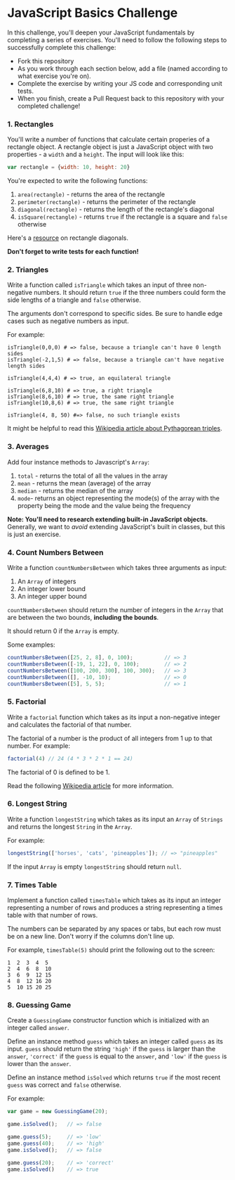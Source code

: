 # JavaScript Basics Challenge

In this challenge, you'll deepen your JavaScript fundamentals by completing a series of exercises. You'll need to follow the following steps to successfully complete this challenge:

* Fork this repository
* As you work through each section below, add a file (named according to what exercise you're on). 
* Complete the exercise by writing your JS code and corresponding unit tests.
* When you finish, create a Pull Request back to this repository with your completed challenge!

### 1. Rectangles

You'll write a number of functions that calculate certain properies of a rectangle object. A rectangle object is just a JavaScript object with two properties - a `width` and a `height`. The input will look like this:

```javascript
var rectangle = {width: 10, height: 20}
```

You're expected to write the following functions:

1. `area(rectangle)` - returns the area of the rectangle
2. `perimeter(rectangle)` - returns the perimeter of the rectangle
3. `diagonal(rectangle)` - returns the length of the rectangle's diagonal
4. `isSquare(rectangle)` - returns `true` if the rectangle is a square and `false` otherwise

Here's a [resource](http://www.mathopenref.com/rectanglediagonals.html) on rectangle diagonals.

**Don't forget to write tests for each function!**

### 2. Triangles

Write a function called `isTriangle` which takes an input of three non-negative numbers.  It should return `true` if the three numbers could form the side lengths of a triangle and `false` otherwise.

The arguments don't correspond to specific sides. Be sure to handle edge cases such as negative numbers as input.

For example:

```
isTriangle(0,0,0) # => false, because a triangle can't have 0 length sides
isTriangle(-2,1,5) # => false, because a triangle can't have negative length sides

isTriangle(4,4,4) # => true, an equilateral triangle

isTriangle(6,8,10) # => true, a right triangle
isTriangle(8,6,10) # => true, the same right triangle
isTriangle(10,8,6) # => true, the same right triangle

isTriangle(4, 8, 50) #=> false, no such triangle exists
```

It might be helpful to read this [Wikipedia article about Pythagorean triples](http://en.wikipedia.org/wiki/Pythagorean_triple).

### 3. Averages

Add four instance methods to Javascript's `Array`:

1. `total` - returns the total of all the values in the array
2. `mean` - returns the mean (average) of the array
3. `median` - returns the median of the array
4. `mode`- returns an object representing the mode(s) of the array with the property being the mode and the value being the frequency

**Note: You'll need to research extending built-in JavaScript objects.** Generally, we want to _avoid_ extending JavaScript's built in classes, but this is just an exercise. 

### 4. Count Numbers Between

Write a function `countNumbersBetween` which takes three arguments as input:

1. An `Array` of integers
2. An integer lower bound
3. An integer upper bound

`countNumbersBetween` should return the number of integers in the `Array` that are between the two bounds, **including the bounds**.

It should return 0 if the `Array` is empty.

Some examples:

```javascript
countNumbersBetween([25, 2, 8], 0, 100);          // => 3
countNumbersBetween([-19, 1, 22], 0, 100);        // => 2
countNumbersBetween([100, 200, 300], 100, 300);   // => 3
countNumbersBetween([], -10, 10);                 // => 0
countNumbersBetween([5], 5, 5);                   // => 1
```

### 5. Factorial

Write a `factorial` function which takes as its input a non-negative integer and calculates the factorial of that number.

The factorial of a number is the product of all integers from 1 up to that number.  For example:

```javascript
factorial(4) // 24 (4 * 3 * 2 * 1 == 24)
```

The factorial of 0 is defined to be 1.

Read the following [Wikipedia article](http://en.wikipedia.org/wiki/Factorial) for more information.

### 6. Longest String

Write a function `longestString` which takes as its input an `Array` of `Strings` and returns the longest `String` in the `Array`.

For example:

```javascript
longestString(['horses', 'cats', 'pineapples']); // => "pineapples"
```

If the input `Array` is empty `longestString` should return `null`.

### 7. Times Table

Implement a function called `timesTable` which takes as its input an integer representing a number of rows and produces a string representing a times table with that number of rows.

The numbers can be separated by any spaces or tabs, but each row must be on a new line.  Don't worry if the columns don't line up.

For example, `timesTable(5)` should print the following out to the screen:

```
1  2  3  4  5
2  4  6  8  10
3  6  9  12 15
4  8  12 16 20
5  10 15 20 25
```

### 8. Guessing Game

Create a `GuessingGame` constructor function which is initialized with an integer called `answer`.

Define an instance method `guess` which takes an integer called `guess` as its input. `guess` should return the string `'high'` if the `guess` is larger than the `answer`, `'correct'` if the `guess` is equal to the `answer`, and `'low'` if the `guess` is lower than the `answer`.

Define an instance method `isSolved` which returns `true` if the most recent `guess` was correct and `false` otherwise.

For example:

```javascript
var game = new GuessingGame(20);

game.isSolved();   // => false

game.guess(5);     // => 'low'
game.guess(40);    // => 'high'
game.isSolved();   // => false

game.guess(20);    // => 'correct'
game.isSolved()    // => true
```
